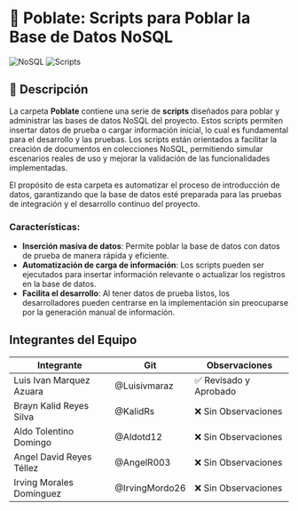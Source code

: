 # 📂 Poblate: Scripts para Poblar la Base de Datos NoSQL

![NoSQL](https://img.shields.io/badge/NoSQL-Database-green)
![Scripts](https://img.shields.io/badge/Scripts-Poblate-green)

## 📌 Descripción

La carpeta **Poblate** contiene una serie de **scripts** diseñados para poblar y administrar las bases de datos NoSQL del proyecto. Estos scripts permiten insertar datos de prueba o cargar información inicial, lo cual es fundamental para el desarrollo y las pruebas. Los scripts están orientados a facilitar la creación de documentos en colecciones NoSQL, permitiendo simular escenarios reales de uso y mejorar la validación de las funcionalidades implementadas.

El propósito de esta carpeta es automatizar el proceso de introducción de datos, garantizando que la base de datos esté preparada para las pruebas de integración y el desarrollo continuo del proyecto.

### Características:
- **Inserción masiva de datos**: Permite poblar la base de datos con datos de prueba de manera rápida y eficiente.
- **Automatización de carga de información**: Los scripts pueden ser ejecutados para insertar información relevante o actualizar los registros en la base de datos.
- **Facilita el desarrollo**: Al tener datos de prueba listos, los desarrolladores pueden centrarse en la implementación sin preocuparse por la generación manual de información.

##  Integrantes del Equipo

| Integrante                        | Git                  | Observaciones             |
| --------------------------------- | -------------------- | ------------------------- |
| Luis Ivan Marquez Azuara          | @Luisivmaraz         | ✅ Revisado y Aprobado    |
| Brayn Kalid Reyes Silva           | @KalidRs             | ❌ Sin Observaciones      |
| Aldo Tolentino Domingo            | @Aldotd12            | ❌ Sin Observaciones      |
| Angel David Reyes Téllez          | @AngelR003           | ❌ Sin Observaciones      |
| Irving Morales Domínguez          | @IrvingMordo26       | ❌ Sin Observaciones      |
